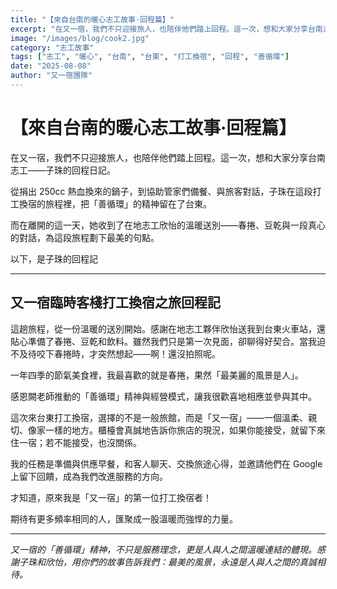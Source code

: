 ```yaml
---
title: "【來自台南的暖心志工故事·回程篇】"
excerpt: "在又一宿，我們不只迎接旅人，也陪伴他們踏上回程。這一次，想和大家分享台南志工——子珠的回程日記。"
image: "/images/blog/cook2.jpg"
category: "志工故事"
tags: ["志工", "暖心", "台南", "台東", "打工換宿", "回程", "善循環"]
date: "2025-08-08"
author: "又一宿團隊"
---
```


# 【來自台南的暖心志工故事·回程篇】

在又一宿，我們不只迎接旅人，也陪伴他們踏上回程。這一次，想和大家分享台南志工——子珠的回程日記。

從捐出 250cc 熱血換來的鍋子，到協助管家們備餐、與旅客對話，子珠在這段打工換宿的旅程裡，把「善循環」的精神留在了台東。

而在離開的這一天，她收到了在地志工欣怡的溫暖送別——春捲、豆乾與一段真心的對話，為這段旅程劃下最美的句點。

以下，是子珠的回程記

---

## 又一宿臨時客棧打工換宿之旅回程記

這趟旅程，從一份溫暖的送別開始。感謝在地志工夥伴欣怡送我到台東火車站，還貼心準備了春捲、豆乾和飲料。雖然我們只是第一次見面，卻聊得好契合。當我迫不及待咬下春捲時，才突然想起——啊！還沒拍照呢。

一年四季的節氣美食裡，我最喜歡的就是春捲，果然「最美麗的風景是人」。

感恩闕老師推動的「善循環」精神與經營模式，讓我很歡喜地相應並參與其中。

這次來台東打工換宿，選擇的不是一般旅館，而是「又一宿」——一個溫柔、親切、像家一樣的地方。櫃檯會真誠地告訴你旅店的現況，如果你能接受，就留下來住一宿；若不能接受，也沒關係。

我的任務是準備與供應早餐，和客人聊天、交換旅途心得，並邀請他們在 Google 上留下回饋，成為我們改進服務的方向。

才知道，原來我是「又一宿」的第一位打工換宿者！

期待有更多頻率相同的人，匯聚成一股溫暖而強悍的力量。

---

_又一宿的「善循環」精神，不只是服務理念，更是人與人之間溫暖連結的體現。感謝子珠和欣怡，用你們的故事告訴我們：最美的風景，永遠是人與人之間的真誠相待。_
